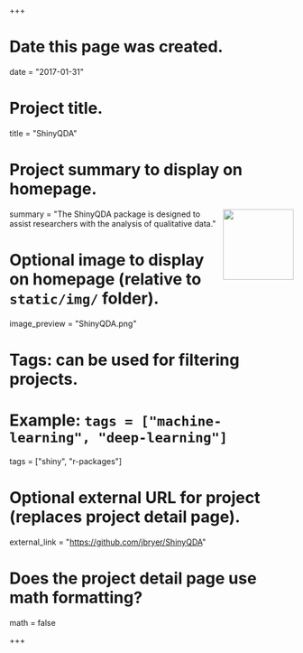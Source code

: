 +++
# Date this page was created.
date = "2017-01-31"

# Project title.
title = "ShinyQDA"

# Project summary to display on homepage.
summary = "<img src='img/ShinyQDA.png' align='right' width='125' />The ShinyQDA package is designed to assist researchers with the analysis of qualitative data."

# Optional image to display on homepage (relative to `static/img/` folder).
image_preview = "ShinyQDA.png"

# Tags: can be used for filtering projects.
# Example: `tags = ["machine-learning", "deep-learning"]`
tags = ["shiny", "r-packages"]

# Optional external URL for project (replaces project detail page).
external_link = "https://github.com/jbryer/ShinyQDA"

# Does the project detail page use math formatting?
math = false

+++

